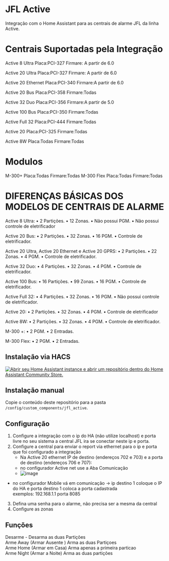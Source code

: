 # JFL Active

Integração com o Home Assistant para as centrais de alarme JFL da linha Active.

# Centrais  Suportadas  pela  Integração 

Active 8 Ultra     Placa:PCI-327  Firmare: A partir de 6.0

Active 20 Ultra    Placa:PCI-327  Firmare: A partir de 6.0

Active 20 Ethernet Placa:PCI-340      Firmare:A partir de 6.0

Active 20 Bus      Placa:PCI-358      Firmare:Todas

Active 32 Duo      Placa:PCI-356      Firmare:A partir de 5.0

Active 100 Bus     Placa:PCI-350      Firmare:Todas

Active Full 32     Placa:PCI-444      Firmare:Todas

Active 20          Placa:PCI-325      Firmare:Todas

Active 8W          Placa:Todas        Firmare:Todas


# Modulos
M-300+            Placa:Todas        Firmare:Todas
M-300 Flex        Placa:Todas        Firmare:Todas

# DIFERENÇAS BÁSICAS DOS MODELOS DE CENTRAIS DE ALARME

 Active 8 Ultra:
• 2 Partições.
• 12 Zonas.
• Não possui PGM.
• Não possui controle de eletrificador

Active 20 Bus:
• 2 Partições.
• 32 Zonas.
• 16 PGM.
• Controle de eletrificador.

Active 20 Ultra, Active 20 Ethernet e Active 20 GPRS:
• 2 Partições.
• 22 Zonas.
• 4 PGM.
• Controle de eletrificador.

Active 32 Duo:
• 4 Partições.
• 32 Zonas.
• 4 PGM.
• Controle de eletrificador.

Active 100 Bus:
• 16 Partições.
• 99 Zonas.
• 16 PGM.
• Controle de eletrificador.

Active Full 32:
• 4 Partições.
• 32 Zonas.
• 16 PGM.
• Não possui controle de eletrificador.

Active 20:
• 2 Partições.
• 32 Zonas.
• 4 PGM.
• Controle de eletrificador

Active 8W:
 • 2 Partições.
 • 32 Zonas.
 • 4 PGM.
 • Controle de eletrificador.

M-300 +:
 • 2 PGM.
 • 2 Entradas.

M-300 Flex:
 • 2 PGM.
 • 2 Entradas.

## Instalação via HACS

[![Abrir seu Home Assistant instance e abrir um repositório dentro do Home Assistant Community Store.](https://my.home-assistant.io/badges/hacs_repository.svg)](https://my.home-assistant.io/redirect/hacs_repository/?owner=fernac03&repository=JFL_ACTIVE&category=integration)

## Instalação manual

Copie o conteúdo deste repositório para a pasta `/config/custom_components/jfl_active`.

## Configuração

1. Configure a integração com o ip do HA (não utilize localhost) e porta livre no seu sistema a  central JFL ira se conectar neste ip e porta.
2. Configure a central para enviar o report via ethernet para o ip e porta que foi configurado a integração
   - Na Active 20 ethernet IP de destino (endereços 702 e 703) e a porta de destino (endereços 706 e 707):
   - no configurador Active net use a Aba Comunicação
   - ![image](https://github.com/user-attachments/assets/e4530a65-b5c4-4f9e-a6ea-7347973445e8)

  - no configurador Mobile vá  em  comunicação -> ip destino 1  coloque o IP do HA e porta destino 1  coloca a porta  cadastrada  
  exemplos: 192.168.1.1  porta 8085

3. Defina uma senha para o alarme, não precisa ser a mesma da central
4. Configure as zonas

## Funções

Desarme  -  Desarma as  duas  Partições<br>
Arme Away (Armar Ausente )  Arma as duas Partiçoes<br>
Arme Home (Armar em Casa)  Arma  apenas a primeira particao<br>
Arme Night (Armar a Noite)  Arma  as duas partições<br>
